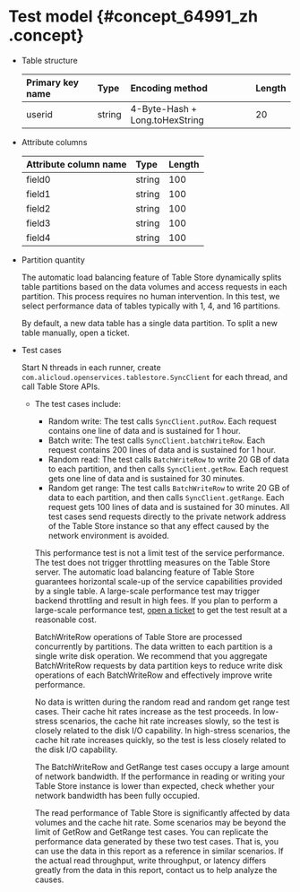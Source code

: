 # Test model {#concept_64991_zh .concept}

-   Table structure

    |Primary key name|Type|Encoding method|Length|
    |:---------------|:---|:--------------|:-----|
    |userid|string|4-Byte-Hash + Long.toHexString|20|

-   Attribute columns

    |Attribute column name|Type|Length|
    |:--------------------|:---|:-----|
    |field0|string|100|
    |field1|string|100|
    |field2|string|100|
    |field3|string|100|
    |field4|string|100|

-   Partition quantity

    The automatic load balancing feature of Table Store dynamically splits table partitions based on the data volumes and access requests in each partition. This process requires no human intervention. In this test, we select performance data of tables typically with 1, 4, and 16 partitions.

    By default, a new data table has a single data partition. To split a new table manually, open a ticket.

-   Test cases

    Start N threads in each runner, create `com.alicloud.openservices.tablestore.SyncClient` for each thread, and call Table Store APIs.

    -   The test cases include:

        -   Random write: The test calls `SyncClient.putRow`. Each request contains one line of data and is sustained for 1 hour.
        -   Batch write: The test calls `SyncClient.batchWriteRow`. Each request contains 200 lines of data and is sustained for 1 hour.
        -   Random read: The test calls `BatchWriteRow` to write 20 GB of data to each partition, and then calls `SyncClient.getRow`. Each request gets one line of data and is sustained for 30 minutes.
        -   Random get range: The test calls `BatchWriteRow` to write 20 GB of data to each partition, and then calls `SyncClient.getRange`. Each request gets 100 lines of data and is sustained for 30 minutes.
        All test cases send requests directly to the private network address of the Table Store instance so that any effect caused by the network environment is avoided.

        This performance test is not a limit test of the service performance. The test does not trigger throttling measures on the Table Store server. The automatic load balancing feature of Table Store guarantees horizontal scale-up of the service capabilities provided by a single table. A large-scale performance test may trigger backend throttling and result in high fees. If you plan to perform a large-scale performance test, [open a ticket](https://workorder-intl.console.aliyun.com/#/ticket/createIndex) to get the test result at a reasonable cost.

        BatchWriteRow operations of Table Store are processed concurrently by partitions. The data written to each partition is a single write disk operation. We recommend that you aggregate BatchWriteRow requests by data partition keys to reduce write disk operations of each BatchWriteRow and effectively improve write performance.

        No data is written during the random read and random get range test cases. Their cache hit rates increase as the test proceeds. In low-stress scenarios, the cache hit rate increases slowly, so the test is closely related to the disk I/O capability. In high-stress scenarios, the cache hit rate increases quickly, so the test is less closely related to the disk I/O capability.

        The BatchWriteRow and GetRange test cases occupy a large amount of network bandwidth. If the performance in reading or writing your Table Store instance is lower than expected, check whether your network bandwidth has been fully occupied.

        The read performance of Table Store is significantly affected by data volumes and the cache hit rate. Some scenarios may be beyond the limit of GetRow and GetRange test cases. You can replicate the performance data generated by these two test cases. That is, you can use the data in this report as a reference in similar scenarios. If the actual read throughput, write throughput, or latency differs greatly from the data in this report, contact us to help analyze the causes.


